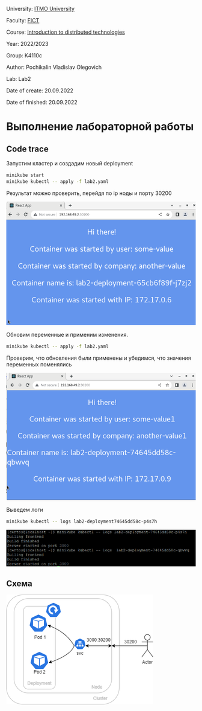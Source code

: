 University: [ITMO University](https://itmo.ru/ru/)

Faculty: [FICT](https://fict.itmo.ru)

Course: [Introduction to distributed technologies](https://github.com/itmo-ict-faculty/introduction-to-distributed-technologies)

Year: 2022/2023

Group: K4110c

Author: Pochikalin Vladislav Olegovich

Lab: Lab2

Date of create: 20.09.2022

Date of finished: 20.09.2022

# Выполнение лабораторной работы

## Code trace


Запустим кластер и создадим новый deployment
```bash
minikube start  
minikube kubectl -- apply -f lab2.yaml 
```
Результат можно проверить, перейдя по ip ноды и порту 30200

![result1](https://github.com/Whatislove118/2022_2023-introduction_to_distributed_technologies-k4110c-pochikalin_vo/blob/master/labs/lab2/node.png)

Обновим переменные и применим изменения.
```bash
minikube kubectl -- apply -f lab2.yaml 
```
Проверим, что обновления были применены и убедимся, что значения переменных поменялись

![result2](https://github.com/Whatislove118/2022_2023-introduction_to_distributed_technologies-k4110c-pochikalin_vo/blob/master/labs/lab2/after_apply.png)

Выведем логи

```bash
minikube kubectl -- logs lab2-deployment74645dd58c-p4s7h
```

![logs](https://github.com/Whatislove118/2022_2023-introduction_to_distributed_technologies-k4110c-pochikalin_vo/blob/master/labs/lab2/logs.png)


## Схема 

![scheme](https://github.com/Whatislove118/2022_2023-introduction_to_distributed_technologies-k4110c-pochikalin_vo/blob/master/labs/lab2/schema.png)